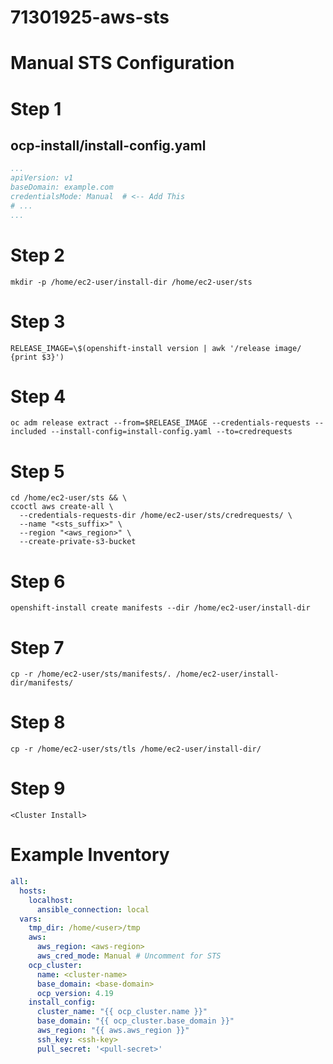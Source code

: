 # 71301925-aws-sts
# Manual STS Configuration

# Step 1
## ocp-install/install-config.yaml
```yaml
...
apiVersion: v1
baseDomain: example.com
credentialsMode: Manual  # <-- Add This
# ...
...
```

# Step 2
```
mkdir -p /home/ec2-user/install-dir /home/ec2-user/sts
```

# Step 3
```
RELEASE_IMAGE=\$(openshift-install version | awk '/release image/ {print $3}')
```

# Step 4
```
oc adm release extract --from=$RELEASE_IMAGE --credentials-requests --included --install-config=install-config.yaml --to=credrequests
```

# Step 5
```
cd /home/ec2-user/sts && \
ccoctl aws create-all \
  --credentials-requests-dir /home/ec2-user/sts/credrequests/ \
  --name "<sts_suffix>" \
  --region "<aws_region>" \
  --create-private-s3-bucket
```

# Step 6
```
openshift-install create manifests --dir /home/ec2-user/install-dir
```

# Step 7
```
cp -r /home/ec2-user/sts/manifests/. /home/ec2-user/install-dir/manifests/
```

# Step 8
```
cp -r /home/ec2-user/sts/tls /home/ec2-user/install-dir/
```

# Step 9
```
<Cluster Install>
```


# Example Inventory
```yaml
all:
  hosts:
    localhost:
      ansible_connection: local
  vars:
    tmp_dir: /home/<user>/tmp
    aws:
      aws_region: <aws-region>
      aws_cred_mode: Manual # Uncomment for STS
    ocp_cluster:
      name: <cluster-name>
      base_domain: <base-domain>
      ocp_version: 4.19
    install_config:
      cluster_name: "{{ ocp_cluster.name }}"
      base_domain: "{{ ocp_cluster.base_domain }}"
      aws_region: "{{ aws.aws_region }}"
      ssh_key: <ssh-key>
      pull_secret: '<pull-secret>'
```
